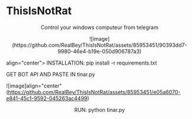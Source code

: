 # ThisIsNotRat
<p align="center">
Control your windows computeur from telegram
<p align="center">
![image](https://github.com/RealBey/ThisIsNotRat/assets/85953451/90393dd7-9980-46e4-b19e-050d906787a3)

align="center">
INSTALLATION:
pip install -r requirements.txt

GET BOT API AND PASTE IN tinar.py

![image]align="center" (https://github.com/RealBey/ThisIsNotRat/assets/85953451/e05a6070-e841-45c1-9592-045263ac4499)


<p align="center">
RUN:
python tinar.py 


